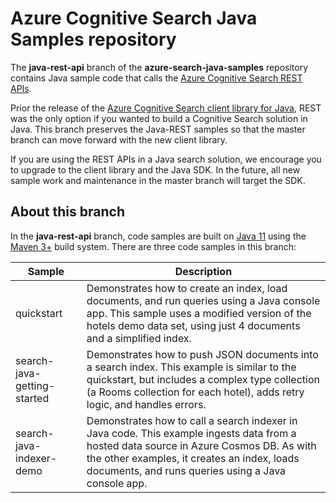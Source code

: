 # Azure Cognitive Search Java Samples repository

The **java-rest-api** branch of the **azure-search-java-samples** repository contains Java sample code that calls the [Azure Cognitive Search REST APIs](https://docs.microsoft.com/rest/api/searchservice/). 

Prior the release of the [Azure Cognitive Search client library for Java](https://docs.microsoft.com/java/api/overview/azure/search-documents-readme), REST was the only option if you wanted to build a Cognitive Search solution in Java. This branch preserves the Java-REST samples so that the master branch can move forward with the new client library. 

If you are using the REST APIs in a Java search solution, we encourage you to upgrade to the client library and the Java SDK. In the future, all new sample work and maintenance in the master branch will target the SDK.

## About this branch

In the **java-rest-api** branch, code samples are built on [Java 11](http://openjdk.java.net/projects/jdk/11/) using the [Maven 3+](https://maven.apache.org/) build system. There are three code samples in this branch:

| Sample | Description |
|--------|-------------|
| quickstart | Demonstrates how to create an index, load documents, and run queries using a Java console app. This sample uses a modified version of the hotels demo data set, using just 4 documents and a simplified index.  |
| search-java-getting-started | Demonstrates how to push JSON documents into a search index. This example is similar to the quickstart, but includes a complex type collection (a Rooms collection for each hotel), adds retry logic, and handles errors.  |
| search-java-indexer-demo  | Demonstrates how to call a search indexer in Java code. This example ingests data from a hosted data source in Azure Cosmos DB. As with the other examples, it creates an index, loads documents, and runs queries using a Java console app. |